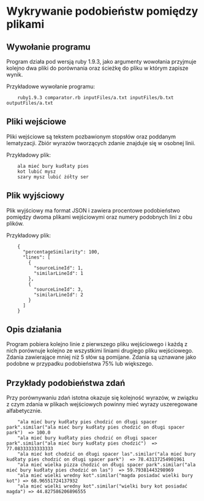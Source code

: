 Wykrywanie podobieństw pomiędzy plikami
===============

Wywołanie programu
---------------
Program działa pod wersją ruby 1.9.3, jako argumenty wowołania przyjmuje kolejno dwa pliki do porównania oraz ścieżkę do pliku w którym zapisze wynik.

Przykładowe wywołanie programu:

        ruby1.9.3 comparator.rb inputFiles/a.txt inputFiles/b.txt outputFiles/a.txt
 
Pliki wejściowe
---------------
Pliki wejściowe są tekstem pozbawionym stopsłów oraz poddanym lematyzacji. Zbiór wyrazów tworzących zdanie znajduje się w osobnej linii.

Przykładowy plik:

        ala mieć bury kudłaty pies
        kot lubić mysz
        szary mysz lubić żółty ser


Plik wyjściowy
---------------
Plik wyjściowy ma format JSON i zawiera procentowe podobieństwo pomiędzy dwoma plikami wejściowymi oraz numery podobnych lini z obu plików.

Przykładowy plik:


        {
          "percentageSimilarity": 100,
          "lines": [
            {
              "sourceLineId": 1,
              "similarLineId": 1
            },
            {
              "sourceLineId": 3,
              "similarLineId": 2
            }
          ]
        }


Opis działania
---------------
Program pobiera kolejno linie z pierwszego pliku wejściowego i każdą z nich porównuje kolejno ze wszystkimi liniami drugiego pliku wejściowego. Zdania zawierające mniej niż 5 słów są pomijane. Zdania są uznawane jako podobne w przypadku podobieństwa 75% lub większego.


Przykłady podobieństwa zdań
----------------------------
Przy porównywaniu zdań istotna okazuje się kolejność wyrazów, w związku z czym zdania w plikach wejściowych powinny mieć wyrazy uszeregowane alfabetycznie.

        "ala mieć bury kudłaty pies chodzić on długi spacer park".similar("ala mieć bury kudłaty pies chodzić on długi spacer park")  => 100.0
        "ala mieć bury kudłaty pies chodzić on długi spacer park".similar("ala mieć bury kudłaty pies chodzić")  => 77.08333333333333
        "ala mieć kot chodzić on długi spacer las".similar("ala mieć bury kudłaty pies chodzić on długi spacer park")  => 78.43137254901961
        "ala mieć wielka pizza chodzić on długi spacer park".similar("ala mieć bury kudłaty pies chodzić on las")  => 59.79381443298969
        "ala mieć wielki wredny kot".similar("magda posiadać wielki bury kot") => 68.96551724137932
        "ala mieć wielki wredny kot".similar("wielki bury kot posiadać magda") => 44.827586206896555
